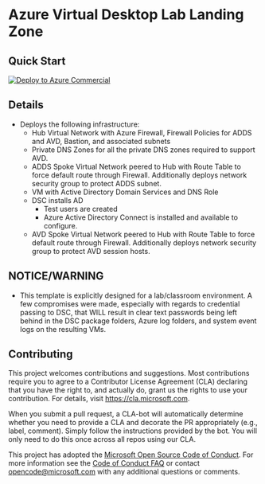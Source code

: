 # Azure Virtual Desktop Lab Landing Zone

## Quick Start

[![Deploy to Azure Commercial](https://aka.ms/deploytoazurebutton)](https://portal.azure.com/#blade/Microsoft_Azure_CreateUIDef/CustomDeploymentBlade/uri/https%3A%2F%2Fraw.githubusercontent.com%2Fshawntmeyer%2FAVDFedRockstarTraining%2Fmain%2Fdeploy.json/uiFormDefinitionUri/https%3A%2F%2Fraw.githubusercontent.com%2Fshawntmeyer%2FAVDFedRockstarTraining%2Fmain%2FuiFormDefinition.json)

## Details

* Deploys the following infrastructure:
  * Hub Virtual Network with Azure Firewall, Firewall Policies for ADDS and AVD, Bastion, and associated subnets
  * Private DNS Zones for all the private DNS zones required to support AVD.
  * ADDS Spoke Virtual Network peered to Hub with Route Table to force default route through Firewall. Additionally deploys network security group to protect ADDS subnet.
  * VM with Active Directory Domain Services and DNS Role
  * DSC installs AD
    * Test users are created
    * Azure Active Directory Connect is installed and available to configure.
  * AVD Spoke Virtual Network peered to Hub with Route Table to force default route through Firewall. Additionally deploys network security group to protect AVD session hosts.

## NOTICE/WARNING

* This template is explicitly designed for a lab/classroom environment. A few compromises were made, especially with regards to credential passing to DSC, that WILL result in clear text passwords being left behind in the DSC package folders, Azure log folders, and system event logs on the resulting VMs.

## Contributing

This project welcomes contributions and suggestions.  Most contributions require you to agree to a
Contributor License Agreement (CLA) declaring that you have the right to, and actually do, grant us
the rights to use your contribution. For details, visit https://cla.microsoft.com.

When you submit a pull request, a CLA-bot will automatically determine whether you need to provide
a CLA and decorate the PR appropriately (e.g., label, comment). Simply follow the instructions
provided by the bot. You will only need to do this once across all repos using our CLA.

This project has adopted the [Microsoft Open Source Code of Conduct](https://opensource.microsoft.com/codeofconduct/).
For more information see the [Code of Conduct FAQ](https://opensource.microsoft.com/codeofconduct/faq/) or
contact [opencode@microsoft.com](mailto:opencode@microsoft.com) with any additional questions or comments.
